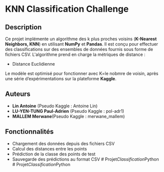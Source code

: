# KNN Classification Challenge

## Description

Ce projet implémente un algorithme des k plus proches voisins (**K-Nearest Neighbors, KNN**) en utilisant **NumPy** et **Pandas**. 
Il est conçu pour effectuer des classifications sur des ensembles de données fournis sous forme de fichiers CSV. 
L'algorithme prend en charge la métriques de distance :

- Distance Euclidienne

Le modèle est optimisé pour fonctionner avec K=le nobmre de voisin, après une série d’expérimentations sur la plateforme **Kaggle**.

## Auteurs

- **Lin Antoine** (Pseudo Kaggle : Antoine Lin)
- **LU-YEN-TUNG Paul-Adrien** (Pseudo Kaggle : pol-adr1)
- **MALLEM Merwane**(Pseudo Kaggle : merwane_mallem)


## Fonctionnalités

- Chargement des données depuis des fichiers CSV
- Calcul des distances entre les points
- Prédiction de la classe des points de test
- Sauvegarde des prédictions au format CSV
#   P r o j e t _ C l a s s i f i c a t i o n _ P y t h o n  
 #   P r o j e t _ C l a s s i f i c a t i o n _ P y t h o n  
 